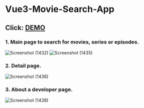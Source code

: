 # Vue3-Movie-Search-App
## Click: [DEMO](https://searchmovie4tonight.netlify.app/)

### 1. Main page to search for movies, series or episodes.
![Screenshot (1432)](https://github.com/jeongwookim2022/Vue3-Movie-Search-App/assets/109917393/e17932cc-ea57-41dd-bc72-91ec17e2566b)
![Screenshot (1435)](https://github.com/jeongwookim2022/Vue3-Movie-Search-App/assets/109917393/5cd50739-0f6a-42f0-95e6-db41e0e98f2d)

### 2. Detail page.
![Screenshot (1436)](https://github.com/jeongwookim2022/Vue3-Movie-Search-App/assets/109917393/40867466-7e48-4c91-9ab7-d4e2a71dff1d)

### 3. About a developer page.
![Screenshot (1438)](https://github.com/jeongwookim2022/Vue3-Movie-Search-App/assets/109917393/f7e1db26-9e48-4b6f-98aa-cbb676be1465)


